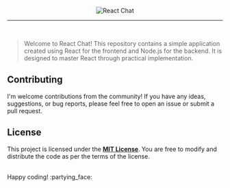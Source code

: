 <p align="center">
    <img src="https://readme-typing-svg.herokuapp.com?font=Fira+Code&pause=1000&center=true&vCenter=true&width=435&lines=React+Chat" alt="React Chat">
</p>

___
<br>

> Welcome to React Chat! This repository contains a simple application created using React for the frontend and Node.js for the backend. It is designed to master React through practical implementation.

## Contributing
I'm welcome contributions from the community! If you have any ideas, suggestions, or bug reports, please feel free to open an issue or submit a pull request.

## License
This project is licensed under the <ins>**MIT License**</ins>. You are free to modify and distribute the code as per the terms of the license.

<br>
Happy coding! :partying_face: